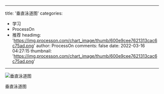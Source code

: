 
---
title: '垂直泳道图'
categories: 
 - 学习
 - ProcessOn
 - 推荐
headimg: 'https://img.processon.com/chart_image/thumb/600e9cee7621313cac6c75ad.png'
author: ProcessOn
comments: false
date: 2022-03-16 04:27:15
thumbnail: 'https://img.processon.com/chart_image/thumb/600e9cee7621313cac6c75ad.png'
---

<div>   
<img class="thumb" alt="垂直泳道图" src="https://img.processon.com/chart_image/thumb/600e9cee7621313cac6c75ad.png" referrerpolicy="no-referrer">
<p>垂直泳道图</p>  
</div>
            